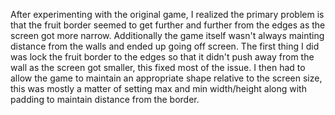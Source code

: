 After experimenting with the original game, I realized the primary problem is that the fruit border seemed to get further and further from the edges as the screen got more narrow. Additionally the game itself wasn't always mainting distance from the walls and ended up going off screen. The first thing I did was lock the fruit border to the edges so that it didn't push away from the wall as the screen got smaller, this fixed most of the issue. I then had to allow the game to maintain an appropriate shape relative to the screen size, this was mostly a matter of setting max and min width/height along with padding to maintain distance from the border.